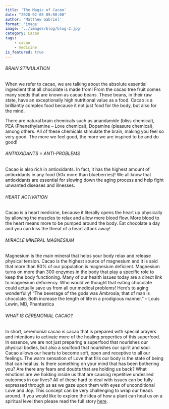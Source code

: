 ```yaml
---
title: 'The Magic of Cacao'
date: "2020-02-05 05:00:00"
author: 'Matthew Gabriel'
format: 'image'
image: '../images/blog/blog-2.jpg'
category: Cacao
tags:
    - cacao
    - medicine
is_featured: true
---
```

<h6>BRAIN STIMULATION</h6>

When we refer to cacao, we are talking about the absolute essential ingredient that all chocolate is made from! From the cacao tree fruit comes many seeds that are known as cacao beans. These beans, in their raw state, have an exceptionally high nutritional value as a food. Cacao is a brilliantly complex food because it not just food for the body, but also for the mind.

There are natural brain chemicals such as anandamide (bliss chemical), PEA (Phenethylamine – Love chemical), Dopamine (pleasure chemical), among others. All of these chemicals stimulate the brain, making you feel so very good. The more we feel good, the more we are inspired to be and do good!

<h6>ANTIOXIDANTS = ANTI-PROBLEMS</h6>

Cacao is also rich in antioxidants. In fact, it has the highest amount of antioxidants in any food (50x more than blueberries)! We all know that antioxidants are essential for slowing down the aging process and help fight unwanted diseases and illnesses.

<h6>HEART ACTIVATION</h6>

Cacao is a heart medicine, because it literally opens the heart up physically by allowing the muscles to relax and allow more blood flow. More blood to the heart means more to be pumped around the body. Eat chocolate a day and you can kiss the threat of a heart attack away!

<h6>MIRACLE MINERAL MAGNESIUM</h6>

Magnesium is the main mineral that helps your body relax and release physical tension. Cacao is the highest source of magnesium and it is said that more than 80% of our population is magnesium deficient. Magnesium turns on more than 300 enzymes in the body that play a specific role to keep the body functioning. Many of our health issues today are a direct link to magnesium deficiency. Who would’ve thought that eating chocolate could actually save us from all our medical problems! Here’s to aging wonderfully! “The beverage of the gods was Ambrosia; that of man is chocolate. Both increase the length of life in a prodigious manner.” – Louis Lewin, MD, Phantastica

<h6>WHAT IS CEREMONIAL CACAO?</h6>

<p>In short, ceremonial cacao is cacao that is prepared with special prayers and intentions to activate more of the healing properties of this superfood. In essence, we are not just preparing a superfood that nourishes our physical bodies, but also a soulfood that nourishes our spirit and soul. Cacao allows our hearts to become soft, open and receptive to all our feelings. The warm sensation of Love that fills our body is the state of being that can heal us. Is there something on your mind that has been bothering you? Are there any fears and doubts that are holding us back? What emotions are we holding inside us that are causing repetitive undesired outcomes in our lives? All of these hard to deal with issues can be fully expressed through us as we gaze upon them with eyes of unconditional Love and Joy. This concept can be very challenging to wrap our heads around. If you would like to explore the idea of how a plant can heal us on a spiritual level then please read the full story <a href="/ceremonial-cacao" style="text-decoration: underline;">here</a>.</p>
